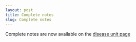 ```yaml
---
layout: post
title: Complete notes
slug: Complete notes
---
```


Complete notes are now available on the [disease unit page](/disease.html)
